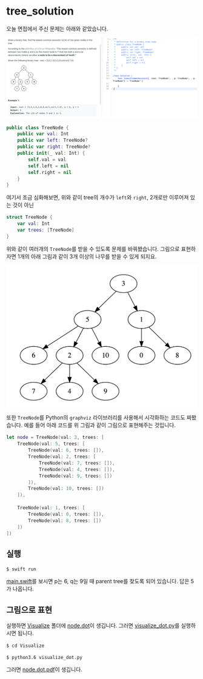 # tree_solution

오늘 면접에서 주신 문제는 아래와 같았습니다.

![0](Images/0.png)

```swift
public class TreeNode {
    public var val: Int
    public var left: TreeNode?
    public var right: TreeNode?
    public init(_ val: Int) {
        self.val = val
        self.left = nil
        self.right = nil
    }
}
```

여기서 조금 심화해보면, 위와 같이 tree의 개수가 `left`와 `right`, 2개로만 이루어져 있는 것이 아닌

```swift
struct TreeNode {
    var val: Int
    var trees: [TreeNode]
}
```

위와 같이 여러개의 `TreeNode`를 받을 수 있도록 문제를 바꿔봤습니다. 그림으로 표현하자면 1개의 아래 그림과 같이 3개 이상의 나무를 받을 수 있게 되지요.

![1](Images/1.png)

또한 `TreeNode`를 Python의 `graphviz` 라이브러리를 사용해서 시각화하는 코드도 짜봤습니다. 예를 들어 아래 코드를 위 그림과 같이 그림으로 표현해주는 것입니다.

```swift
let node = TreeNode(val: 3, trees: [
    TreeNode(val: 5, trees: [
        TreeNode(val: 6, trees: []),
        TreeNode(val: 2, trees: [
            TreeNode(val: 7, trees: []),
            TreeNode(val: 4, trees: []),
            TreeNode(val: 9, trees: [])
        ]),
        TreeNode(val: 10, trees: [])
    ]),

    TreeNode(val: 1, trees: [
        TreeNode(val: 0, trees: []),
        TreeNode(val: 8, trees: [])
    ])
])
```

## 실행

`$ swift run`

[main.swift](Sources/tree_solution/main.swift)를 보시면 p는 6, q는 9일 때 parent tree를 찾도록 되어 있습니다. 답은 5가 나옵니다.

## 그림으로 표현

실행하면 [Visualize](Visualize) 폴더에 [node.dot](Visualize/node.dot)이 생깁니다. 그러면 [visualize_dot.py](Visualize/visualize_dot.py)를 실행하시면 됩니다.

`$ cd Visualize`

`$ python3.6 visualize_dot.py`

그러면 [node.dot.pdf](Visualize/node.dot.pdf)이 생깁니다.

